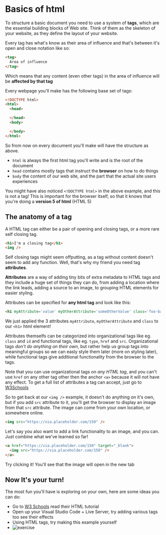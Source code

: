 # Basics of html
To structure a basic document you need to use a system of **tags**, which are the essential
building blocks of Web site. Think of them as the skeleton of your website, as they define
the layout of your website.

Every tag has what's know as their area of influence and that's between it's open and close
notation like so:

```html
<tag>
  Area of influence
</tag>
```

Which means that any content (even other tags) in the area of influence will be **affected by that tag**

Every webpage you'll make has the following base set of tags:

```html
<!DOCTYPE html>
<html>
  <head>

  </head>
  <body>

  </body>
</html>
```

So from now on every document you'll make will have the structure as above.

  - `html` is always the first html tag you'll write and is the root of the document
  - `head` contains mostly tags that instruct the **browser** on how to do things
  - `body` the content of our web site, and the part that the actual site users experiences

You might have also noticed `<!DOCTYPE html>` in the above example, and this is not a tag!
This is important for the browser itself, so that it knows that you're doing a **version 5 of html** (HTML 5)

## The anatomy of a tag
A HTML tag can either be a pair of opening and closing tags, or a more rare self closing tag.
```html
<h1>I'm a closing tag</h1>
<img /> 
```

Self closing tags might seem offputting, as a tag without content doesn't seem to add any function. Well, that's
why my friend you need tag **attributes**.

**Attributes** are a way of adding tiny bits of extra metadata to HTML tags and they include a huge set of things 
they can do, from adding a location where the link leads, adding a source to an image, to grouping HTML elements
for easier styling.

Attributes can be specified for **any html tag** and look like this:
```html
<h1 myAttribute='value' myOtherAttribute='someOtherValue' class='foo-bar'>
```

We just applied the 3 attributes `myAttribute`, `myOtherAttribute` and `class` to our `<h1>` html element!

Attributes themselfs can be categorized into organizational tags like eg. `class` and `id` and functional tags,
like eg. `type`, `href` and `src`. Organizational tags *don't do anything on their own*, but rather help
us group tags into meaningful groups so we can easly style them later (more on styling later), while functional
tags give additional functionality from the browser to the tags.

Note that you can use organizational tags on *any HTML tag*, and you can't use `href` on any other tag other then
the anchor `<a>` because it will not have any effect. To get a full list of attributes a tag can accept, just
go to [W3Schools](https://www.w3schools.com/tags/tag_img.asp)

So to get back at our `<img />` example, it doesn't do anything on it's own, but if you add `src` attribute
to it, you'll get the browser to display an image from that `src` attribute. The image can come from your own
location, or somewhere online.

```html
<img src="https://via.placeholder.com/150" />
```

Let's say you also want to add a link functionality to an image, and you can. Just combine what we've learned so
far!

```html
<a href="https://via.placeholder.com/150" target="_blank">
  <img src="https://via.placeholder.com/150" />
</a>
```

Try clicking it! You'll see that the image will open in the new tab 

## Now It's your turn!
The most fun you'll have is exploring on your own, here are some ideas you can do:
 - Go to [W3 Schools](https://www.w3schools.com/html/html_intro.asp) read their HTML tutorial
 - Open up your Visual Studio Code + Live Server, try adding various tags too see their effects
 - Using HTML tags, try making this example yourself
 - ![exercise](https://github.com/dev-cyprium/html-lessons/tree/master/docs/assets/exercise.png)